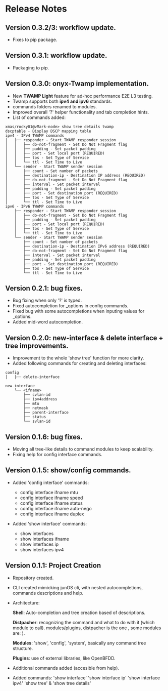 # Release Notes

Version 0.3.2/3: workflow update.
-------------------------

- Fixes to pip package.

Version 0.3.1: workflow update.
-------------------------

- Packaging to pip.

Version 0.3.0: onyx-Twamp implementation.
-------------------------

- New **TWAMP Light** feature for ad-hoc performance E2E L3 testing.
- Twamp supports both **ipv4 and ipv6** standards.
- commands folders renamed to modules.
- Improved overall '?' helper functionality and tab completion hints.
- List of commands added:

```
xmas/rocky01@vMark-node> show tree details twamp
dscptable - Display DSCP mapping table
ipv4 - IPv4 TWAMP commands
│   ├── responder - Start TWAMP responder session
│   │   ├── do-not-fragment - Set Do Not Fragment flag
│   │   ├── padding - Set packet padding
│   │   ├── port - Set local port (REQUIRED)
│   │   ├── tos - Set Type of Service
│   │   └── ttl - Set Time to Live
│   └── sender - Start TWAMP sender session
│       ├── count - Set number of packets
│       ├── destination-ip - Destination IP address (REQUIRED)
│       ├── do-not-fragment - Set Do Not Fragment flag
│       ├── interval - Set packet interval
│       ├── padding - Set packet padding
│       ├── port - Set destination port (REQUIRED)
│       ├── tos - Set Type of Service
│       └── ttl - Set Time to Live
ipv6 - IPv6 TWAMP commands
    ├── responder - Start TWAMP responder session
    │   ├── do-not-fragment - Set Do Not Fragment flag
    │   ├── padding - Set packet padding
    │   ├── port - Set local port (REQUIRED)
    │   ├── tos - Set Type of Service
    │   └── ttl - Set Time to Live
    └── sender - Start TWAMP sender session
        ├── count - Set number of packets
        ├── destination-ip - Destination IPv6 address (REQUIRED)
        ├── do-not-fragment - Set Do Not Fragment flag
        ├── interval - Set packet interval
        ├── padding - Set packet padding
        ├── port - Set destination port (REQUIRED)
        ├── tos - Set Type of Service
        └── ttl - Set Time to Live
```


Version 0.2.1: bug fixes.
-------------------------

- Bug fixing when only '?' is typed.
- Fixed autocompletion for _options in config commands.
- Fixed bug with some autocompletions when inputing values for _options.
- Added mid-word autocompletion.

Version 0.2.0: new-interface & delete interface + tree improvements.
-------------------------

- Improvement to the whole 'show tree' function for more clarity.
- Added following commands for creating and deleting interfaces:

```
config
│   ├── delete-interface

new-interface
    └── <ifname>
        ├── cvlan-id
        ├── ipv4address
        ├── mtu
        ├── netmask
        ├── parent-interface
        ├── status
        └── svlan-id
```

Version 0.1.6: bug fixes.
-------------------------

- Moving all tree-like details to command modules to keep scalability.
- Fixing help for config interface commands.

Version 0.1.5: show/config commands.
-------------------------
- Added 'config interface' commands:
	- config interface ifname mtu
	- config interface ifname speed
	- config interface ifname status
	- config interface ifname auto-nego
	- config interface ifname duplex
	
- Added 'show interface' commands:
	- show interfaces
	- show interfaces ifname
	- show interfaces ip
	- show interfaces ipv4

Version 0.1.1: Project Creation
-------------------------
- Repository created.
- CLI created mimicking junOS cli, with nested autocompletions, commands descriptions and help.
- Architecture:

  **Shell**:
  Auto-completion and tree creation based of descriptions.
  
  **Distpacher**: recognizing the command and what to do with it (which module to call). modules/plugins, distpacher is the one , some modules are: ).
  
  **Modules**: 'show', 'config', 'system', basically any command tree structure.
  
  **Plugins**: use of external libraries, like OpenBFDD.
  
- Additional commands added (accesible from help).
- Added commands:
  'show interface'
  'show interface ip'
  'show interface ipv4'
  'show tree' & 'show tree details'
